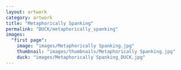 ```yaml
---
layout: artwork
category: artwork
title: "Metaphorically Spanking"
permalink: "DUCK/metaphorically_spanking"
images:
  "first page":
    image: "images/Metaphorically Spanking.jpg"
    thumbnail: "images/thumbnails/Metaphorically Spanking.jpg"
    duck: "images/Metaphorically Spanking_DUCK.jpg"
---
```

